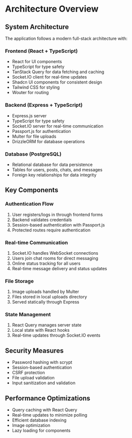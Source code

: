 # Architecture Overview

## System Architecture
The application follows a modern full-stack architecture with:

### Frontend (React + TypeScript)
- React for UI components
- TypeScript for type safety
- TanStack Query for data fetching and caching
- Socket.IO client for real-time updates
- Shadcn UI components for consistent design
- Tailwind CSS for styling
- Wouter for routing

### Backend (Express + TypeScript)
- Express.js server
- TypeScript for type safety
- Socket.IO server for real-time communication
- Passport.js for authentication
- Multer for file uploads
- DrizzleORM for database operations

### Database (PostgreSQL)
- Relational database for data persistence
- Tables for users, posts, chats, and messages
- Foreign key relationships for data integrity

## Key Components

### Authentication Flow
1. User registers/logs in through frontend forms
2. Backend validates credentials
3. Session-based authentication with Passport.js
4. Protected routes require authentication

### Real-time Communication
1. Socket.IO handles WebSocket connections
2. Users join chat rooms for direct messaging
3. Online status tracking for all users
4. Real-time message delivery and status updates

### File Storage
1. Image uploads handled by Multer
2. Files stored in local uploads directory
3. Served statically through Express

### State Management
1. React Query manages server state
2. Local state with React hooks
3. Real-time updates through Socket.IO events

## Security Measures
- Password hashing with scrypt
- Session-based authentication
- CSRF protection
- File upload validation
- Input sanitization and validation

## Performance Optimizations
- Query caching with React Query
- Real-time updates to minimize polling
- Efficient database indexing
- Image optimization
- Lazy loading for components
